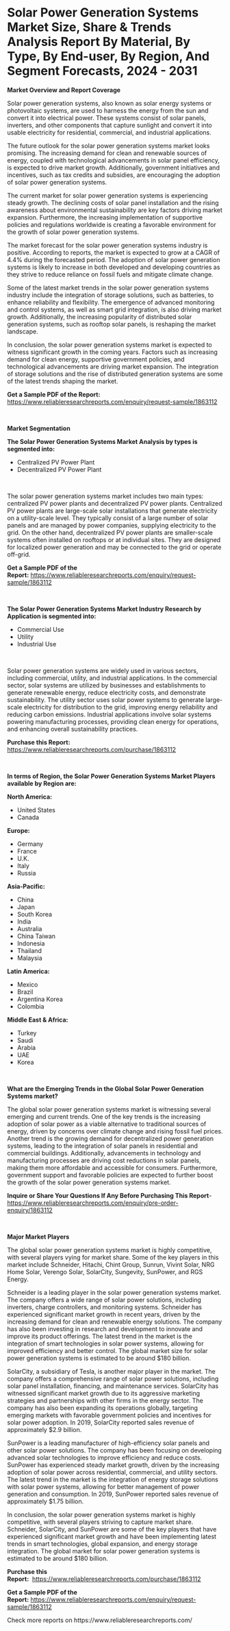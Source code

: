 <p><h1>Solar Power Generation Systems Market Size, Share & Trends Analysis Report By Material, By Type, By End-user, By Region, And Segment Forecasts, 2024 - 2031</h1></p><p><strong>Market Overview and Report Coverage</strong></p>
<p><p>Solar power generation systems, also known as solar energy systems or photovoltaic systems, are used to harness the energy from the sun and convert it into electrical power. These systems consist of solar panels, inverters, and other components that capture sunlight and convert it into usable electricity for residential, commercial, and industrial applications.</p><p>The future outlook for the solar power generation systems market looks promising. The increasing demand for clean and renewable sources of energy, coupled with technological advancements in solar panel efficiency, is expected to drive market growth. Additionally, government initiatives and incentives, such as tax credits and subsidies, are encouraging the adoption of solar power generation systems.</p><p>The current market for solar power generation systems is experiencing steady growth. The declining costs of solar panel installation and the rising awareness about environmental sustainability are key factors driving market expansion. Furthermore, the increasing implementation of supportive policies and regulations worldwide is creating a favorable environment for the growth of solar power generation systems.</p><p>The market forecast for the solar power generation systems industry is positive. According to reports, the market is expected to grow at a CAGR of 4.4% during the forecasted period. The adoption of solar power generation systems is likely to increase in both developed and developing countries as they strive to reduce reliance on fossil fuels and mitigate climate change.</p><p>Some of the latest market trends in the solar power generation systems industry include the integration of storage solutions, such as batteries, to enhance reliability and flexibility. The emergence of advanced monitoring and control systems, as well as smart grid integration, is also driving market growth. Additionally, the increasing popularity of distributed solar generation systems, such as rooftop solar panels, is reshaping the market landscape.</p><p>In conclusion, the solar power generation systems market is expected to witness significant growth in the coming years. Factors such as increasing demand for clean energy, supportive government policies, and technological advancements are driving market expansion. The integration of storage solutions and the rise of distributed generation systems are some of the latest trends shaping the market.</p></p>
<p><strong>Get a Sample PDF of the Report:</strong> <a href="https://www.reliableresearchreports.com/enquiry/request-sample/1863112">https://www.reliableresearchreports.com/enquiry/request-sample/1863112</a></p>
<p>&nbsp;</p>
<p><strong>Market Segmentation</strong></p>
<p><strong>The Solar Power Generation Systems Market Analysis by types is segmented into:</strong></p>
<p><ul><li>Centralized PV Power Plant</li><li>Decentralized PV Power Plant</li></ul></p>
<p>&nbsp;</p>
<p><p>The solar power generation systems market includes two main types: centralized PV power plants and decentralized PV power plants. Centralized PV power plants are large-scale solar installations that generate electricity on a utility-scale level. They typically consist of a large number of solar panels and are managed by power companies, supplying electricity to the grid. On the other hand, decentralized PV power plants are smaller-scale systems often installed on rooftops or at individual sites. They are designed for localized power generation and may be connected to the grid or operate off-grid.</p></p>
<p><strong>Get a Sample PDF of the Report:</strong>&nbsp;<a href="https://www.reliableresearchreports.com/enquiry/request-sample/1863112">https://www.reliableresearchreports.com/enquiry/request-sample/1863112</a></p>
<p>&nbsp;</p>
<p><strong>The Solar Power Generation Systems Market Industry Research by Application is segmented into:</strong></p>
<p><ul><li>Commercial Use</li><li>Utility</li><li>Industrial Use</li></ul></p>
<p>&nbsp;</p>
<p><p>Solar power generation systems are widely used in various sectors, including commercial, utility, and industrial applications. In the commercial sector, solar systems are utilized by businesses and establishments to generate renewable energy, reduce electricity costs, and demonstrate sustainability. The utility sector uses solar power systems to generate large-scale electricity for distribution to the grid, improving energy reliability and reducing carbon emissions. Industrial applications involve solar systems powering manufacturing processes, providing clean energy for operations, and enhancing overall sustainability practices.</p></p>
<p><strong>Purchase this Report:</strong>&nbsp; <a href="https://www.reliableresearchreports.com/purchase/1863112">https://www.reliableresearchreports.com/purchase/1863112</a></p>
<p>&nbsp;</p>
<p><strong>In terms of Region, the Solar Power Generation Systems Market Players available by Region are:</strong></p>
<p>
    <p> <strong> North America: </strong>
        <ul>
            <li>United States</li>
            <li>Canada</li>
        </ul>
        </p> 
    <p> <strong> Europe: </strong>
        <ul>
            <li>Germany</li>
            <li>France</li>
            <li>U.K.</li>
            <li>Italy</li>
            <li>Russia</li>
        </ul>
        </p> 
    <p> <strong> Asia-Pacific: </strong>
        <ul>
            <li>China</li>
            <li>Japan</li>
            <li>South Korea</li>
            <li>India</li>
            <li>Australia</li>
            <li>China Taiwan</li>
            <li>Indonesia</li>
            <li>Thailand</li>
            <li>Malaysia</li>
        </ul>
        </p> 
    <p> <strong> Latin America: </strong>
        <ul>
            <li>Mexico</li>
            <li>Brazil</li>
            <li>Argentina Korea</li>
            <li>Colombia</li>
        </ul>
        </p> 
    <p> <strong> Middle East & Africa: </strong>
        <ul>
            <li>Turkey</li>
            <li>Saudi</li>
            <li>Arabia</li>
            <li>UAE</li>
            <li>Korea</li>
        </ul>
    </p>
    </p>
<p>&nbsp;</p>
<p><strong>What are the Emerging Trends in the Global Solar Power Generation Systems market?</strong></p>
<p><p>The global solar power generation systems market is witnessing several emerging and current trends. One of the key trends is the increasing adoption of solar power as a viable alternative to traditional sources of energy, driven by concerns over climate change and rising fossil fuel prices. Another trend is the growing demand for decentralized power generation systems, leading to the integration of solar panels in residential and commercial buildings. Additionally, advancements in technology and manufacturing processes are driving cost reductions in solar panels, making them more affordable and accessible for consumers. Furthermore, government support and favorable policies are expected to further boost the growth of the solar power generation systems market.</p></p>
<p><strong>Inquire or Share Your Questions If Any Before Purchasing This Report</strong>- <a href="https://www.reliableresearchreports.com/enquiry/pre-order-enquiry/1863112">https://www.reliableresearchreports.com/enquiry/pre-order-enquiry/1863112</a></p>
<p>&nbsp;</p>
<p><strong>Major Market Players</strong></p>
<p><p>The global solar power generation systems market is highly competitive, with several players vying for market share. Some of the key players in this market include Schneider, Hitachi, Chint Group, Sunrun, Vivint Solar, NRG Home Solar, Verengo Solar, SolarCity, Sungevity, SunPower, and RGS Energy.</p><p>Schneider is a leading player in the solar power generation systems market. The company offers a wide range of solar power solutions, including inverters, charge controllers, and monitoring systems. Schneider has experienced significant market growth in recent years, driven by the increasing demand for clean and renewable energy solutions. The company has also been investing in research and development to innovate and improve its product offerings. The latest trend in the market is the integration of smart technologies in solar power systems, allowing for improved efficiency and better control. The global market size for solar power generation systems is estimated to be around $180 billion.</p><p>SolarCity, a subsidiary of Tesla, is another major player in the market. The company offers a comprehensive range of solar power solutions, including solar panel installation, financing, and maintenance services. SolarCity has witnessed significant market growth due to its aggressive marketing strategies and partnerships with other firms in the energy sector. The company has also been expanding its operations globally, targeting emerging markets with favorable government policies and incentives for solar power adoption. In 2019, SolarCity reported sales revenue of approximately $2.9 billion.</p><p>SunPower is a leading manufacturer of high-efficiency solar panels and other solar power solutions. The company has been focusing on developing advanced solar technologies to improve efficiency and reduce costs. SunPower has experienced steady market growth, driven by the increasing adoption of solar power across residential, commercial, and utility sectors. The latest trend in the market is the integration of energy storage solutions with solar power systems, allowing for better management of power generation and consumption. In 2019, SunPower reported sales revenue of approximately $1.75 billion.</p><p>In conclusion, the solar power generation systems market is highly competitive, with several players striving to capture market share. Schneider, SolarCity, and SunPower are some of the key players that have experienced significant market growth and have been implementing latest trends in smart technologies, global expansion, and energy storage integration. The global market for solar power generation systems is estimated to be around $180 billion.</p></p>
<p><strong>Purchase this Report:</strong>&nbsp;&nbsp;<a href="https://www.reliableresearchreports.com/purchase/1863112">https://www.reliableresearchreports.com/purchase/1863112</a></p>
<p></p>
<p><strong>Get a Sample PDF of the Report:</strong>&nbsp;<a href="https://www.reliableresearchreports.com/enquiry/request-sample/1863112">https://www.reliableresearchreports.com/enquiry/request-sample/1863112</a></p>
<p>Check more reports on https://www.reliableresearchreports.com/</p>